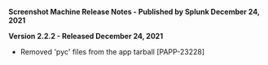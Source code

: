 **Screenshot Machine Release Notes - Published by Splunk December 24, 2021**


**Version 2.2.2 - Released December 24, 2021**

* Removed 'pyc' files from the app tarball [PAPP-23228]